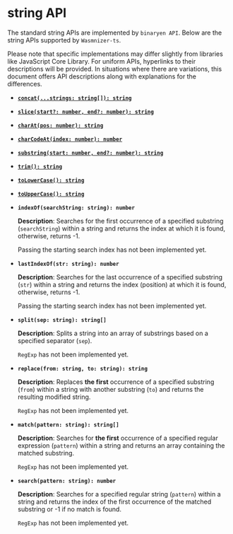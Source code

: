# string API

The standard string APIs are implemented by `binaryen API`. Below are the string APIs supported by `Wasmnizer-ts`.

Please note that specific implementations may differ slightly from libraries like JavaScript Core Library. For uniform APIs, hyperlinks to their descriptions will be provided. In situations where there are variations, this document offers API descriptions along with explanations for the differences.


+ **[`concat(...strings: string[]): string`](https://github.com/microsoft/TypeScript/blob/c532603633178c552b9747eef057784db2fc1e23/src/lib/es5.d.ts#L408C1-L412C42)**

+ **[`slice(start?: number, end?: number): string`](https://github.com/microsoft/TypeScript/blob/c532603633178c552b9747eef057784db2fc1e23/src/lib/es5.d.ts#L460C1-L466C49)**

+ **[`charAt(pos: number): string`](https://github.com/microsoft/TypeScript/blob/c532603633178c552b9747eef057784db2fc1e23/src/lib/es5.d.ts#L396C1-L400C33)**

+ **[`charCodeAt(index: number): number`](https://github.com/microsoft/TypeScript/blob/c532603633178c552b9747eef057784db2fc1e23/src/lib/es5.d.ts#L402C1-L406C39)**

+ **[`substring(start: number, end?: number): string`](https://github.com/microsoft/TypeScript/blob/c532603633178c552b9747eef057784db2fc1e23/src/lib/es5.d.ts#L475C1-L481C52)**

+ **[`trim(): string`](https://github.com/microsoft/TypeScript/blob/c532603633178c552b9747eef057784db2fc1e23/src/lib/es5.d.ts#L495C1-L496C20)**

+ **[`toLowerCase(): string`](https://github.com/microsoft/TypeScript/blob/c532603633178c552b9747eef057784db2fc1e23/src/lib/es5.d.ts#L483C1-L484C27)**

+ **[`toUpperCase(): string`](https://github.com/microsoft/TypeScript/blob/c532603633178c552b9747eef057784db2fc1e23/src/lib/es5.d.ts#L489C1-L490C27)**

+ **`indexOf(searchString: string): number`**

    **Description**: Searches for the first occurrence of a specified substring (`searchString`) within a string and returns the index at which it is found, otherwise, returns -1.

    Passing the starting search index has not been implemented yet.

+ **`lastIndexOf(str: string): number`**

    **Description**: Searches for the last occurrence of a specified substring (`str`) within a string and returns the index (position) at which it is found, otherwise, returns -1.

    Passing the starting search index has not been implemented yet.

+ **`split(sep: string): string[]`**

    **Description**: Splits a string into an array of substrings based on a specified separator (`sep`).

    `RegExp` has not been implemented yet.

+ **`replace(from: string, to: string): string`**

    **Description**: Replaces **the first** occurrence of a specified substring (`from`) within a string with another substring (`to`) and returns the resulting modified string.

    `RegExp` has not been implemented yet.

+ **`match(pattern: string): string[]`**

    **Description**: Searches for **the first** occurrence of a specified regular expression (`pattern`) within a string and returns an array containing the matched substring.

    `RegExp` has not been implemented yet.

+ **`search(pattern: string): number`**

    **Description**: Searches for a specified regular string (`pattern`) within a string and returns the index of the first occurrence of the matched substring or -1 if no match is found.

    `RegExp` has not been implemented yet.
